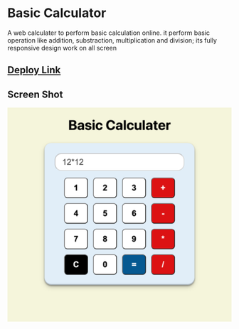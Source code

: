 # Basic Calculator
A web calculater to perform basic calculation online. it perform basic operation like addition, substraction, multiplication and division;
its fully responsive design work on all screen 

## [Deploy Link](https://mohit-basic-calculator.netlify.app/)

## Screen Shot
![Screen Shoot](https://github.com/sonimohit481/Calculator/blob/main/images/screenshoot.png)
